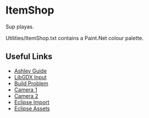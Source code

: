 ItemShop
========

Sup playas.

Utilities/ItemShop.txt contains a Paint.Net colour palette.

Useful Links
------------
- [Ashley Guide](https://github.com/libgdx/ashley/wiki/How-to-use-Ashley)
- [LibGDX Input](https://github.com/libgdx/libgdx/wiki/Input-handling)
- [Build Problem](http://stackoverflow.com/questions/3138384/warning-build-path-specifies-execution-environment-j2se-1-4)
- [Camera 1](https://github.com/libgdx/libgdx/wiki/Orthographic-camera)
- [Camera 2](http://www.gamefromscratch.com/post/2013/11/06/LibGDX-Tutorial-7-Camera-basics.aspx)
- [Eclipse Import](https://github.com/libgdx/libgdx/wiki/Gradle-and-Eclipse)
- [Eclipse Assets](https://stackoverflow.com/questions/22822767/file-not-found-when-running-new-libgdx-project)